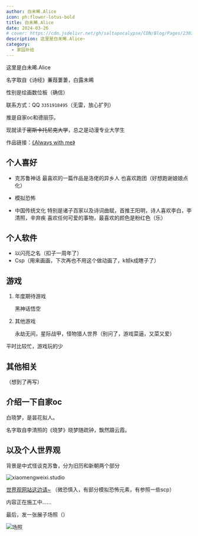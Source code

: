 ```yaml
---
author: 白未晞.Alice
icon: ph:flower-lotus-bold
title: 白未晞.Alice
date: 2024-03-26
# cover: https://cdn.jsdelivr.net/gh/saltapocalypse/CDN/Blog/Pages/230716/Cover.png
description: 这里是白未晞.Alice~
category:
  - 家园补给
---
```


这里是白未晞.Alice

<!-- more -->

名字取自《诗经》蒹葭萋萋，白露未晞

性别是绘画数位板（确信）

联系方式：QQ `3351918495`（无雷，放心扩列）

推是自家oc和德丽莎。

现就读于~~密斯卡托尼克大学~~，总之是动漫专业大学生

作品链接：[《Always with me》](https://www.bilibili.com/video/BV11G411o7WV/)

## 个人喜好

- 克苏鲁神话
    最喜欢的一篇作品是洛佬的异乡人 
    也喜欢跑团（好想跑谢娘娘点化）

- 模拟恐怖

- 中国传统文化
    特别是诸子百家以及诗词曲赋，首推王阳明，诗人喜欢李白，李清照，辛弃疾
    喜欢任何可爱的事物，最喜欢的颜色是粉红色（乐）

## 个人软件

- 以闪亮之名（扣子一周年了）
- Csp（用来画画，下次再也不用这个做动画了，k帧k成瞎子了）

## 游戏

1. 年度期待游戏

    黑神话悟空

2. 其他游戏

    永劫无间，星际战甲，怪物猎人世界（别问了，游戏菜逼，又菜又爱）

平时比较忙，游戏玩的少

## 其他相关

（想到了再写）

## 介绍一下自家oc

白晓梦，是昙花拟人。

名字取自李清照的《晓梦》晓梦随疏钟，飘然蹑云霞。

## 以及个人世界观

背景是中式怪谈克苏鲁，分为旧历和新朝两个部分

![xiaomengweixi.studio](https://cdn.jsdelivr.net/gh/saltapocalypse/CDN/SALT/pages/friends/baiweixi/xiaomengweixi.studio.png "xiaomengweixi.studio")

[世界观网站这边请~](https://xiaomengweixi.studio/)
（微恐慎入，有部分模拟恐怖元素，有参照一些scp）

内容正在施工中......

最后，发一张展子场照（）
 
![场照](https://cdn.jsdelivr.net/gh/saltapocalypse/CDN/SALT/pages/friends/baiweixi/baiweixiAlice.jpg "场照")
